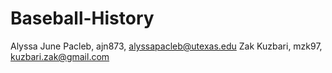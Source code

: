 # Baseball-History
Alyssa June Pacleb, ajn873, alyssapacleb@utexas.edu
Zak Kuzbari, mzk97, kuzbari.zak@gmail.com
